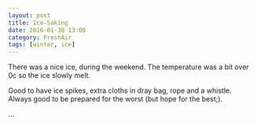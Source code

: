 ```yaml
---
layout: post
title: Ice-Saking
date: 2016-01-30 13:00
category: FreshAir
tags: [winter, ice]
---
```


There was a nice ice, during the weekend. The temperature was a bit over 0c so the ice slowly melt. 

Good to have ice spikes, extra cloths in dray bag, rope and a whistle. Always
good to be prepared for the worst (but hope for the best;).

...
